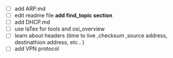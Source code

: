 - [ ] add ARP.md 
- [ ] edit readme file **add find_topic section**
- [ ] add DHCP.md
- [ ] use laTex for tools and osi_overview
- [ ] learn about headers (time to live ,checksum ,source address, destinathion address, etc.. )
- [ ] add VPN protocol
